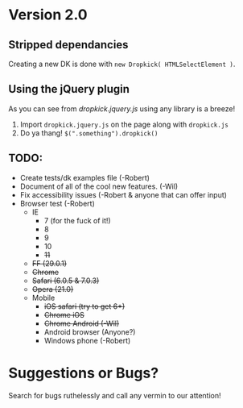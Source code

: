 Version 2.0
===========

## Stripped dependancies

Creating a new DK is done with `new Dropkick( HTMLSelectElement )`.

## Using the jQuery plugin

As you can see from *dropkick.jquery.js* using any library is a breeze!

1. Import `dropkick.jquery.js` on the page along with `dropkick.js`
2. Do ya thang! `$(".something").dropkick()`

## TODO:

- Create tests/dk examples file (-Robert)
- Document of all of the cool new features. (-Wil)
- Fix accessibility issues (-Robert & anyone that can offer input)
- Browser test (-Robert)
  - IE
    - 7 (for the fuck of it!)
    - 8
    - 9
    - 10
    - ~~11~~
  - ~~FF (29.0.1)~~
  - ~~Chrome~~
  - ~~Safari (6.0.5 & 7.0.3)~~
  - ~~Opera (21.0)~~
  - Mobile
    - ~~iOS safari (try to get 6+)~~
    - ~~Chrome iOS~~
    - ~~Chrome Android (-Wil)~~
    - Android browser (Anyone?)
    - Windows phone (-Robert)


# Suggestions or Bugs?

Search for bugs ruthelessly and call any vermin to our attention!
